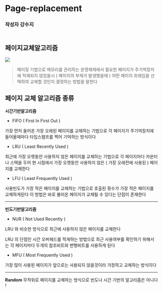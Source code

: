 # Page-replacement
### **작성자 강수지** <br><br>

## 페이지교체알고리즘

<img src="https://img1.daumcdn.net/thumb/R1280x0/?scode=mtistory2&fname=https%3A%2F%2Fblog.kakaocdn.net%2Fdn%2FpWjtY%2FbtrFFsCzNQ6%2FrzxohoKg80uoAeQqAciZgK%2Fimg.png">


> 페이징 기법으로 메모리를 관리하는 운영체제에서 필요한 페이지가 주기억장치에 적재되지 않았을시 ( 페이지의 부재가 발생했을때 ) 어떤 페이지 프레임을 선택하여 교체할 것인지 결정하는 방법을 말한다

## 페이지 교체 알고리즘 종류

**시간기반알고리즘**

- FIFO ( First In First Out )

가장 먼저 들어온 가장 오래된 페이지를 교체하는 기법으로 각 페이지가 주기억장치에 들어올때마다 타임스탬프를 찍어 기억하는 방식이다

- LRU ( Least Recently Used )

최근에 가장 오랫동안 사용하지 않은 페이지를 교체하는 기법으로 각 페이지마다 카운터나 스택을 두어 현 시점에서 가장 오랫동안 사용하지 않은 ( 가장 오래전에 사용된 ) 페이지를 교체한다

- LFU ( Least Frequently Used )

사용빈도가 가장 적은 페이지를 교체하는 기법으로 호출된 횟수가 가장 적은 페이지를 교체하게된다 이 방법은 바로 불러온 페이지가 교체될 수 있다는 단점이 존재한다

---

**빈도기반알고리즘**
- NUR ( Not Used Recently ) 

LRU 와 비슷한 방식으로 최근에 사용하지 않은 페이지를 교체한다

LRU 의 단점인 시간 오버헤드를 적게하는 방법으로 최근 사용여부를 확인하기 위해서는 각 페이지마다 두개의 참조비트와 변형비트를 사용하게 된다

- MFU ( Most Frequently Used )

가장 많이 사용된 페이지가 앞으로는 사용되지 않을것이라 가정하고 교체하는 방식이다

---

**Random**
무작위로 페이지를 교체하는 방식으로 빈도나 시간 기반의 알고리즘은 아니다 !